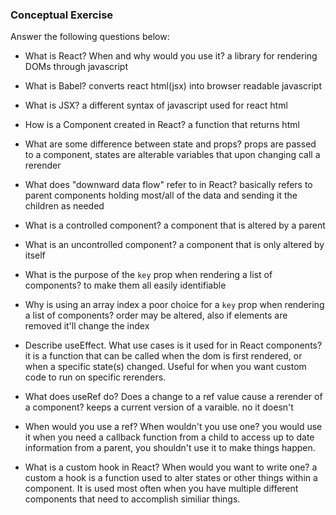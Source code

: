 ### Conceptual Exercise

Answer the following questions below:

- What is React? When and why would you use it?
a library for rendering DOMs through javascript

- What is Babel?
converts react html(jsx) into browser readable javascript

- What is JSX?
a different syntax of javascript used for react html

- How is a Component created in React?
a function that returns html

- What are some difference between state and props?
props are passed to a component, states are alterable variables that upon changing call a rerender

- What does "downward data flow" refer to in React?
basically refers to parent components holding most/all of the data and sending it the children as needed

- What is a controlled component?
a component that is altered by a parent

- What is an uncontrolled component?
a component that is only altered by itself

- What is the purpose of the `key` prop when rendering a list of components?
to make them all easily identifiable

- Why is using an array index a poor choice for a `key` prop when rendering a list of components?
order may be altered, also if elements are removed it'll change the index

- Describe useEffect.  What use cases is it used for in React components?
it is a function that can be called when the dom is first rendered, or when a specific state(s) changed. Useful for when you want custom code to run on specific rerenders.

- What does useRef do?  Does a change to a ref value cause a rerender of a component?
keeps a current version of a varaible. no it doesn't

- When would you use a ref? When wouldn't you use one?
you would use it when you need a callback function from a child to access up to date information from a parent, you shouldn't use it to make things happen.

- What is a custom hook in React? When would you want to write one?
a custom a hook is a function used to alter states or other things within a component. It is used most often when you have multiple different components that need to accomplish similiar things.